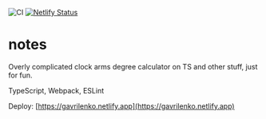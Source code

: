 ![CI](https://github.com/GavrilenkoGeorgi/notes/workflows/CI/badge.svg?branch=dev)
[![Netlify Status](https://api.netlify.com/api/v1/badges/53e51f56-e835-4257-b8b8-1abf1ddf957e/deploy-status)](https://app.netlify.com/sites/gavrilenko/deploys)

# notes

Overly complicated clock arms degree calculator on TS and other stuff, just for fun.

TypeScript, Webpack, ESLint

Deploy: [https://gavrilenko.netlify.app](https://gavrilenko.netlify.app)
